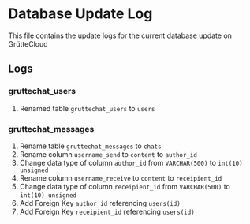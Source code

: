 # Database Update Log

This file contains the update logs for the current database update on GrütteCloud

## Logs

### gruttechat_users

1. Renamed table `gruttechat_users` to `users`

### gruttechat_messages

1. Rename table `gruttechat_messages` to `chats`
2. Rename column `username_send` to `content` to `author_id`
3. Change data type of column `author_id` from `VARCHAR(500)` to `int(10) unsigned`
4. Rename column `username_receive` to `content` to `receipient_id`
5. Change data type of column `receipient_id` from `VARCHAR(500)` to `int(10) unsigned`
6. Add Foreign Key `author_id` referencing `users(id)`
7. Add Foreign Key `receipient_id` referencing `users(id)`
